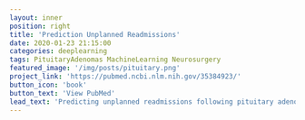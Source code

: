 ```yaml
---
layout: inner
position: right
title: 'Prediction Unplanned Readmissions'
date: 2020-01-23 21:15:00
categories: deeplearning
tags: PituitaryAdenomas MachineLearning Neurosurgery
featured_image: '/img/posts/pituitary.png'
project_link: 'https://pubmed.ncbi.nlm.nih.gov/35384923/'
button_icon: 'book'
button_text: 'View PubMed'
lead_text: 'Predicting unplanned readmissions following pituitary adenoma resections using machine learning.'
---
```

